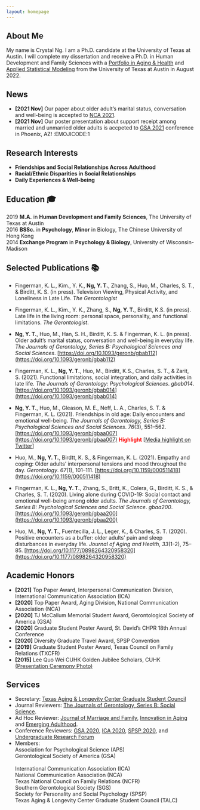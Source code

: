 ```yaml
---
layout: homepage
---
```


## About Me

My name is Crystal Ng. I am a Ph.D. candidate at the University of Texas at Austin. I will complete my dissertation and receive a Ph.D. in Human Development and Family Sciences with a [Portfolio in Aging & Health](https://liberalarts.utexas.edu/talc/students/portfolio-in-aging-and-health/index.php) and [Applied Statistical Modeling](https://stat.utexas.edu/graduate/portfolio-in-applied-statistical-modeling) from the University of Texas at Austin in August 2022.

## News
- **[2021 Nov]** Our paper about older adult’s marital status, conversation and well-being is accepted to [NCA 2021](https://www.natcom.org/).
- **[2021 Nov]** Our poster presentation about support receipt among married and unmarried older adults is accpeted to [GSA 2021](https://www.gsa2021.org/) conference in Phoenix, AZ! :EMOJICODE:1

## Research Interests

- **Friendships and Social Relationships Across Adulthood** <br>
- **Racial/Ethnic Disparities in Social Relationships** <br>
- **Daily Experiences & Well-being** 

## Education :mortar_board:
2019 **M.A.** in **Human Development and Family Sciences**, The University of Texas at Austin <br>
2016	**BSSc.** in **Psychology**, **Minor** in Biology, The Chinese University of Hong Kong <br>
2014 **Exchange Program** in **Psychology & Biology**, University of Wisconsin-Madison <br>


## Selected Publications :books:

- Fingerman, K. L., Kim., Y. K., **Ng, Y. T.**, Zhang, S., Huo, M., Charles, S. T., & Birditt, K. S. (in press). Television Viewing, Physical Activity, and Loneliness in Late Life. *The Gerontologist* 

- Fingerman, K. L., Kim., Y. K., Zhang, S., **Ng, Y. T.**, Birditt, K.S. (in press). Late life in the living room: personal space, personality, and functional limitations. *The Gerontologist*.

- **Ng, Y. T.**, Huo, M., Han, S. H., Birditt, K. S. & Fingerman, K. L. (in press). Older adult’s marital status, conversation and well-being in everyday life. *The Journals of Gerontology, Series B: Psychological Sciences and Social Sciences*. [https://doi.org/10.1093/geronb/gbab112](https://doi.org/10.1093/geronb/gbab112)

- Fingerman, K. L., **Ng, Y. T.**, Huo, M., Birditt, K.S., Charles, S. T., & Zarit, S. (2021). Functional limitations, social integration, and daily activities in late life. *The Journals of Gerontology: Psychological Sciences*. *gbab014*. [https://doi.org/10.1093/geronb/gbab014](https://doi.org/10.1093/geronb/gbab014)

- **Ng, Y. T.**, Huo, M., Gleason, M. E., Neff, L. A., Charles, S. T. & Fingerman, K. L. (2021). Friendships in old age: Daily encounters and emotional well-being. *The Journals of Gerontology, Series B: Psychological Sciences and Social Sciences*. *76*(3), 551–562. [https://doi.org/10.1093/geronb/gbaa007](https://doi.org/10.1093/geronb/gbaa007) <strong style="color:red">Highlight</strong> [[Media highlight on Twitter](https://twitter.com/geronsociety/status/1288828207467311104)] 

- Huo, M., **Ng, Y. T.**, Birdtt, K. S., & Fingerman, K. L. (2021). Empathy and coping: Older adults’ interpersonal tensions and mood throughout the day. *Gerontology*. *67*(1), 101–111. [https://doi.org/10.1159/000511418](https://doi.org/10.1159/000511418)

- Fingerman, K. L., **Ng, Y. T.**, Zhang, S., Britt, K., Colera, G., Birditt, K. S., & Charles, S. T. (2020). Living alone during COVID-19: Social contact and emotional well-being among older adults. *The Journals of Gerontology, Series B: Psychological Sciences and Social Science*. *gbaa200*. [https://doi.org/10.1093/geronb/gbaa200](https://doi.org/10.1093/geronb/gbaa200)

- Huo, M., **Ng, Y. T.**, Fuentecilla, J. L., Leger, K., & Charles, S. T. (2020). Positive encounters as a buffer: older adults’ pain and sleep disturbances in everyday life. *Journal of Aging and Health*, *33*(1-2), 75–85. [https://doi.org/10.1177/0898264320958320](https://doi.org/10.1177/0898264320958320)


## Academic Honors 
- **[2021]** Top Paper Award, Interpersonal Communication Division, International Communication Association (ICA)
- **[2020]** Top Paper Award, Aging Division, National Communication Association (NCA)
- **[2020]** TJ McCallum Memorial Student Award, Gerontological Society of America (GSA)
- **[2020]** Graduate Student Poster Award, St. David’s CHPR 18th Annual Conference
- **[2020]** Diversity Graduate Travel Award, SPSP Convention   
- **[2019]** Graduate Student Poster Award, Texas Council on Family Relations (TXCFR)	
- **[2015]** Lee Quo Wei CUHK Golden Jubilee Scholars, CUHK [(Presentation Ceremony Photo)](https://www.oia.cuhk.edu.hk/eng/gallery/the-second-lee-quo-wei-cuhk-golden-jubilee-scholarship-presentation-ceremony/the-second-lee-quo-wei-cuhk-golden-jubilee-scholarship-presentation-ceremony)


## Services
- Secretary: [Texas Aging & Longevity Center Graduate Student Council](https://liberalarts.utexas.edu/talc/students/graduate-student-council.php)
- Journal Reviewers: [The Journals of Gerontology, Series B: Social Science](https://academic.oup.com/psychsocgerontology).
- Ad Hoc Reviewer: [Journal of Marriage and Family](https://onlinelibrary.wiley.com/journal/17413737), [Innovation in Aging](https://academic.oup.com/innovateage) and [Emerging Adulthood](https://journals.sagepub.com/home/eax). 
- Conference Reviewers: [GSA 2020](https://www.gsa2021.org/), [ICA 2020](https://www.icahdq.org/page/ICA2021), [SPSP 2020](https://meeting.spsp.org/), and [Undergraduate Research Forum](https://cns.utexas.edu/tides/undergraduate/undergraduate-research-forum)
- Members:
  <br>
  Association for Psychological Science (APS)
  <br>
  Gerontological Society of America (GSA)	
  <br>
  International Communication Association (ICA)
  <br>
  National Communication Association (NCA)
  <br>
  Texas National Council on Family Relations (NCFR)
  <br>
  Southern Gerontological Society (SGS)
  <br>
  Society for Personality and Social Psychology (SPSP)
  <br>
  Texas Aging & Longevity Center Graduate Student Council (TALC)


